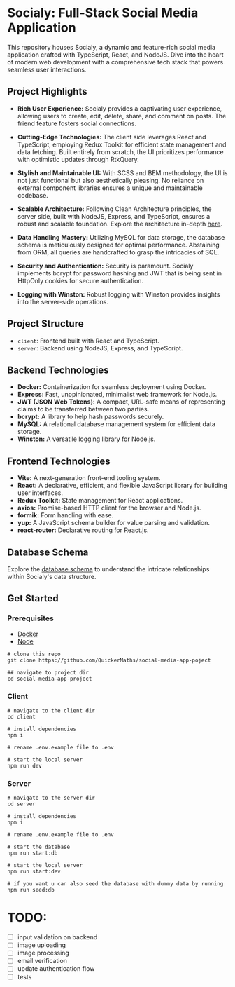 # Socialy: Full-Stack Social Media Application

This repository houses Socialy, a dynamic and feature-rich social media application crafted with TypeScript, React, and NodeJS. Dive into the heart of modern web development with a comprehensive tech stack that powers seamless user interactions.

## Project Highlights

- **Rich User Experience:** Socialy provides a captivating user experience, allowing users to create, edit, delete, share, and comment on posts. The friend feature fosters social connections.

- **Cutting-Edge Technologies:** The client side leverages React and TypeScript, employing Redux Toolkit for efficient state management and data fetching. Built entirely from scratch, the UI prioritizes performance with optimistic updates through RtkQuery.

- **Stylish and Maintainable UI:** With SCSS and BEM methodology, the UI is not just functional but also aesthetically pleasing. No reliance on external component libraries ensures a unique and maintainable codebase.

- **Scalable Architecture:** Following Clean Architecture principles, the server side, built with NodeJS, Express, and TypeScript, ensures a robust and scalable foundation. Explore the architecture in-depth [here](https://github.com/QuickerMaths/nodejs-clean-architecture).

- **Data Handling Mastery:** Utilizing MySQL for data storage, the database schema is meticulously designed for optimal performance. Abstaining from ORM, all queries are handcrafted to grasp the intricacies of SQL.

- **Security and Authentication:** Security is paramount. Socialy implements bcrypt for password hashing and JWT that is being sent in HttpOnly cookies for secure authentication.

- **Logging with Winston:** Robust logging with Winston provides insights into the server-side operations.

## Project Structure

- `client`: Frontend built with React and TypeScript.
- `server`: Backend using NodeJS, Express, and TypeScript.

## Backend Technologies

- **Docker:** Containerization for seamless deployment using Docker.
- **Express:** Fast, unopinionated, minimalist web framework for Node.js.
- **JWT (JSON Web Tokens):** A compact, URL-safe means of representing claims to be transferred between two parties.
- **bcrypt:** A library to help hash passwords securely.
- **MySQL:** A relational database management system for efficient data storage.
- **Winston:** A versatile logging library for Node.js.

## Frontend Technologies

- **Vite:** A next-generation front-end tooling system.
- **React:** A declarative, efficient, and flexible JavaScript library for building user interfaces.
- **Redux Toolkit:** State management for React applications.
- **axios:** Promise-based HTTP client for the browser and Node.js.
- **formik:** Form handling with ease.
- **yup:** A JavaScript schema builder for value parsing and validation.
- **react-router:** Declarative routing for React.js.

## Database Schema

Explore the [database schema](https://drawsql.app/teams/best-team-eveeeer/diagrams/socialyapi) to understand the intricate relationships within Socialy's data structure.

## Get Started

### Prerequisites
* [Docker](https://www.docker.com/get-started/#h_installation)
* [Node](https://nodejs.org/en/download/current)

```
# clone this repo 
git clone https://github.com/QuickerMaths/social-media-app-poject

## navigate to project dir
cd social-media-app-project
```

### Client

```
# navigate to the client dir
cd client

# install dependencies 
npm i

# rename .env.example file to .env

# start the local server 
npm run dev
```

### Server

```
# navigate to the server dir
cd server

# install dependencies 
npm i

# rename .env.example file to .env

# start the database
npm run start:db

# start the local server
npm run start:dev

# if you want u can also seed the database with dummy data by running
npm run seed:db
```

# TODO:
- [ ] input validation on backend
- [ ] image uploading
- [ ] image processing
- [ ] email verification
- [ ] update authentication flow 
- [ ] tests
